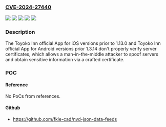 ### [CVE-2024-27440](https://cve.mitre.org/cgi-bin/cvename.cgi?name=CVE-2024-27440)
![](https://img.shields.io/static/v1?label=Product&message=Toyoko%20Inn%20official%20App%20for%20Android&color=blue)
![](https://img.shields.io/static/v1?label=Product&message=Toyoko%20Inn%20official%20App%20for%20iOS&color=blue)
![](https://img.shields.io/static/v1?label=Version&message=%3D%20prior%201.3.14%20&color=brighgreen)
![](https://img.shields.io/static/v1?label=Version&message=%3D%20prior%20to%201.13.0%20&color=brighgreen)
![](https://img.shields.io/static/v1?label=Vulnerability&message=Improper%20server%20certificate%20verification&color=brighgreen)

### Description

The Toyoko Inn official App for iOS versions prior to 1.13.0 and Toyoko Inn official App for Android versions prior 1.3.14 don't properly verify server certificates, which allows a man-in-the-middle attacker to spoof servers and obtain sensitive information via a crafted certificate.

### POC

#### Reference
No PoCs from references.

#### Github
- https://github.com/fkie-cad/nvd-json-data-feeds

